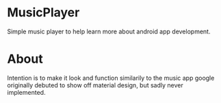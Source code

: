 # MusicPlayer
Simple music player to help learn more about android app development.

# About
Intention is to make it look and function similarily to the music app google originally debuted to show off material design,
but sadly never implemented.
